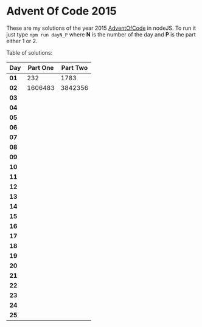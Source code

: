 # Advent Of Code 2015
These are my solutions of the year 2015 [AdventOfCode](https://adventofcode.com/2015) in nodeJS.
To run it just type `npm run dayN_P` where **N** is the number of the day and **P** is the part either 1 or 2.

Table of solutions:

| Day    | Part One | Part Two |
|--------|----------|----------|
| **01** | 232      | 1783     |
| **02** | 1606483  | 3842356  |
| **03** |          |          |
| **04** |          |          |
| **05** |          |          |
| **06** |          |          |
| **07** |          |          |
| **08** |          |          |
| **09** |          |          |
| **10** |          |          |
| **11** |          |          |
| **12** |          |          |
| **13** |          |          |
| **14** |          |          |
| **15** |          |          |
| **16** |          |          |
| **17** |          |          |
| **18** |          |          |
| **19** |          |          |
| **20** |          |          |
| **21** |          |          |
| **22** |          |          |
| **23** |          |          |
| **24** |          |          |
| **25** |          |          |
